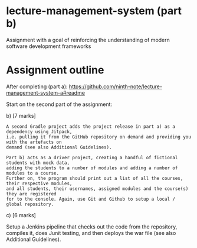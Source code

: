 # lecture-management-system (part b)
Assignment with a goal of reinforcing the understanding of modern software development frameworks

# Assignment outline
After completing (part a): https://github.com/ninth-note/lecture-management-system-a#readme

  Start on the second part of the assignment:
  
  b) [7 marks]
  
    A second Gradle project adds the project release in part a) as a dependency using Jitpack,
    i.e. pulling it from the GitHub repository on demand and providing you with the artefacts on
    demand (see also Additional Guidelines).
    
    Part b) acts as a driver project, creating a handful of fictional students with mock data,
    adding the students to a number of modules and adding a number of modules to a course.
    Further on, the program should print out a list of all the courses, their respective modules,
    and all students, their usernames, assigned modules and the course(s) they are registered
    for to the console. Again, use Git and Github to setup a local / global repository.
 
 c) [6 marks]
 
  Setup a Jenkins pipeline that checks out the code from the repository, compiles it, does Junit
  testing, and then deploys the war file (see also Additional Guidelines).
